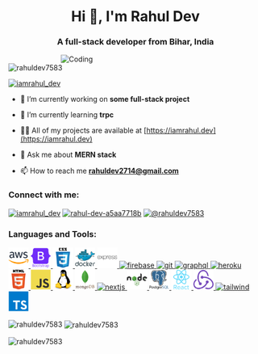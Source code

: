 <h1 align="center">Hi 👋, I'm Rahul Dev</h1>
<h3 align="center">A full-stack developer from Bihar, India</h3>
<img align="right" alt="Coding" width="400" src="https://imgs.search.brave.com/rOruU8lf_rLPuSyxIk0aAlVMhbfFgbZvskMAYncPuWk/rs:fit:245:180:1/g:ce/aHR0cHM6Ly9yYXcu/Z2l0aHVidXNlcmNv/bnRlbnQuY29tL21v/aGl0amFpc2FsL0lt/YWdlU3RvcmUvbWFz/dGVyL1JlYWRtZS1N/b2hpdEphaXNhbC9H/SUZzLzEtRGV2ZWxv/cGVyLmdpZg.gif">
<p align="left"> <img src="https://komarev.com/ghpvc/?username=rahuldev7583&label=Profile%20views&color=0e75b6&style=flat" alt="rahuldev7583" /> </p>

<p align="left"> <a href="https://twitter.com/iamrahul_dev" target="blank"><img src="https://img.shields.io/twitter/follow/iamrahul_dev?logo=twitter&style=for-the-badge" alt="iamrahul_dev" /></a> </p>

- 🔭 I’m currently working on **some full-stack project**

- 🌱 I’m currently learning **trpc**

- 👨‍💻 All of my projects are available at [https://iamrahul.dev](https://iamrahul.dev)

- 💬 Ask me about **MERN stack**

- 📫 How to reach me **rahuldev2714@gmail.com**

<h3 align="left">Connect with me:</h3>
<p align="left">
<a href="https://twitter.com/iamrahul_dev" target="blank"><img align="center" src="https://raw.githubusercontent.com/rahuldkjain/github-profile-readme-generator/master/src/images/icons/Social/twitter.svg" alt="iamrahul_dev" height="30" width="40" /></a>
<a href="https://linkedin.com/in/rahul-dev-a5aa7718b" target="blank"><img align="center" src="https://raw.githubusercontent.com/rahuldkjain/github-profile-readme-generator/master/src/images/icons/Social/linked-in-alt.svg" alt="rahul-dev-a5aa7718b" height="30" width="40" /></a>
<a href="https://medium.com/@rahuldev7583" target="blank"><img align="center" src="https://raw.githubusercontent.com/rahuldkjain/github-profile-readme-generator/master/src/images/icons/Social/medium.svg" alt="@rahuldev7583" height="30" width="40" /></a>
</p>

<h3 align="left">Languages and Tools:</h3>
<p align="left"> <a href="https://aws.amazon.com" target="_blank" rel="noreferrer"> <img src="https://raw.githubusercontent.com/devicons/devicon/master/icons/amazonwebservices/amazonwebservices-original-wordmark.svg" alt="aws" width="40" height="40"/> </a> <a href="https://getbootstrap.com" target="_blank" rel="noreferrer"> <img src="https://raw.githubusercontent.com/devicons/devicon/master/icons/bootstrap/bootstrap-plain-wordmark.svg" alt="bootstrap" width="40" height="40"/> </a> <a href="https://www.w3schools.com/css/" target="_blank" rel="noreferrer"> <img src="https://raw.githubusercontent.com/devicons/devicon/master/icons/css3/css3-original-wordmark.svg" alt="css3" width="40" height="40"/> </a> <a href="https://www.docker.com/" target="_blank" rel="noreferrer"> <img src="https://raw.githubusercontent.com/devicons/devicon/master/icons/docker/docker-original-wordmark.svg" alt="docker" width="40" height="40"/> </a> <a href="https://expressjs.com" target="_blank" rel="noreferrer"> <img src="https://raw.githubusercontent.com/devicons/devicon/master/icons/express/express-original-wordmark.svg" alt="express" width="40" height="40"/> </a> <a href="https://firebase.google.com/" target="_blank" rel="noreferrer"> <img src="https://www.vectorlogo.zone/logos/firebase/firebase-icon.svg" alt="firebase" width="40" height="40"/> </a> <a href="https://git-scm.com/" target="_blank" rel="noreferrer"> <img src="https://www.vectorlogo.zone/logos/git-scm/git-scm-icon.svg" alt="git" width="40" height="40"/> </a> <a href="https://graphql.org" target="_blank" rel="noreferrer"> <img src="https://www.vectorlogo.zone/logos/graphql/graphql-icon.svg" alt="graphql" width="40" height="40"/> </a> <a href="https://heroku.com" target="_blank" rel="noreferrer"> <img src="https://www.vectorlogo.zone/logos/heroku/heroku-icon.svg" alt="heroku" width="40" height="40"/> </a> <a href="https://www.w3.org/html/" target="_blank" rel="noreferrer"> <img src="https://raw.githubusercontent.com/devicons/devicon/master/icons/html5/html5-original-wordmark.svg" alt="html5" width="40" height="40"/> </a> <a href="https://developer.mozilla.org/en-US/docs/Web/JavaScript" target="_blank" rel="noreferrer"> <img src="https://raw.githubusercontent.com/devicons/devicon/master/icons/javascript/javascript-original.svg" alt="javascript" width="40" height="40"/> </a> <a href="https://www.linux.org/" target="_blank" rel="noreferrer"> <img src="https://raw.githubusercontent.com/devicons/devicon/master/icons/linux/linux-original.svg" alt="linux" width="40" height="40"/> </a> <a href="https://www.mongodb.com/" target="_blank" rel="noreferrer"> <img src="https://raw.githubusercontent.com/devicons/devicon/master/icons/mongodb/mongodb-original-wordmark.svg" alt="mongodb" width="40" height="40"/> </a> <a href="https://nextjs.org/" target="_blank" rel="noreferrer"> <img src="https://cdn.worldvectorlogo.com/logos/nextjs-2.svg" alt="nextjs" width="40" height="40"/> </a> <a href="https://nodejs.org" target="_blank" rel="noreferrer"> <img src="https://raw.githubusercontent.com/devicons/devicon/master/icons/nodejs/nodejs-original-wordmark.svg" alt="nodejs" width="40" height="40"/> </a> <a href="https://www.postgresql.org" target="_blank" rel="noreferrer"> <img src="https://raw.githubusercontent.com/devicons/devicon/master/icons/postgresql/postgresql-original-wordmark.svg" alt="postgresql" width="40" height="40"/> </a> <a href="https://reactjs.org/" target="_blank" rel="noreferrer"> <img src="https://raw.githubusercontent.com/devicons/devicon/master/icons/react/react-original-wordmark.svg" alt="react" width="40" height="40"/> </a> <a href="https://redux.js.org" target="_blank" rel="noreferrer"> <img src="https://raw.githubusercontent.com/devicons/devicon/master/icons/redux/redux-original.svg" alt="redux" width="40" height="40"/> </a> <a href="https://tailwindcss.com/" target="_blank" rel="noreferrer"> <img src="https://www.vectorlogo.zone/logos/tailwindcss/tailwindcss-icon.svg" alt="tailwind" width="40" height="40"/> </a> <a href="https://www.typescriptlang.org/" target="_blank" rel="noreferrer"> <img src="https://raw.githubusercontent.com/devicons/devicon/master/icons/typescript/typescript-original.svg" alt="typescript" width="40" height="40"/> </a> </p>

<p><img align="left" src="https://github-readme-stats.vercel.app/api/top-langs?username=rahuldev7583&show_icons=true&locale=en&layout=compact" alt="rahuldev7583" /></p>

<p>&nbsp;<img align="center" src="https://github-readme-stats.vercel.app/api?username=rahuldev7583&show_icons=true&locale=en" alt="rahuldev7583" /></p>

<p><img align="center" src="https://github-readme-streak-stats.herokuapp.com/?user=rahuldev7583&" alt="rahuldev7583" /></p>
